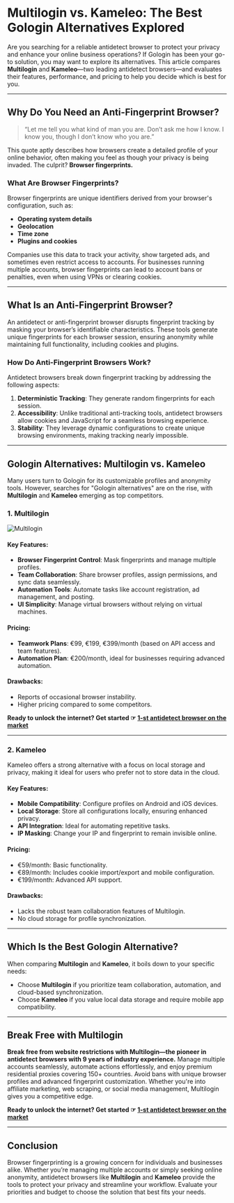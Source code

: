 # Multilogin vs. Kameleo: The Best Gologin Alternatives Explored

Are you searching for a reliable antidetect browser to protect your privacy and enhance your online business operations? If Gologin has been your go-to solution, you may want to explore its alternatives. This article compares **Multilogin** and **Kameleo**—two leading antidetect browsers—and evaluates their features, performance, and pricing to help you decide which is best for you.

---

## Why Do You Need an Anti-Fingerprint Browser?

> “Let me tell you what kind of man you are. Don’t ask me how I know. I know you, though I don’t know who you are.”

This quote aptly describes how browsers create a detailed profile of your online behavior, often making you feel as though your privacy is being invaded. The culprit? **Browser fingerprints.**

### What Are Browser Fingerprints?

Browser fingerprints are unique identifiers derived from your browser's configuration, such as:

- **Operating system details**
- **Geolocation**
- **Time zone**
- **Plugins and cookies**

Companies use this data to track your activity, show targeted ads, and sometimes even restrict access to accounts. For businesses running multiple accounts, browser fingerprints can lead to account bans or penalties, even when using VPNs or clearing cookies.

---

## What Is an Anti-Fingerprint Browser?

An antidetect or anti-fingerprint browser disrupts fingerprint tracking by masking your browser’s identifiable characteristics. These tools generate unique fingerprints for each browser session, ensuring anonymity while maintaining full functionality, including cookies and plugins.

### How Do Anti-Fingerprint Browsers Work?

Antidetect browsers break down fingerprint tracking by addressing the following aspects:

1. **Deterministic Tracking**: They generate random fingerprints for each session.
2. **Accessibility**: Unlike traditional anti-tracking tools, antidetect browsers allow cookies and JavaScript for a seamless browsing experience.
3. **Stability**: They leverage dynamic configurations to create unique browsing environments, making tracking nearly impossible.

---

## Gologin Alternatives: Multilogin vs. Kameleo

Many users turn to Gologin for its customizable profiles and anonymity tools. However, searches for "Gologin alternatives" are on the rise, with **Multilogin** and **Kameleo** emerging as top competitors.

### 1. Multilogin

![Multilogin](https://bit.ly/multIlogin)

#### Key Features:
- **Browser Fingerprint Control**: Mask fingerprints and manage multiple profiles.
- **Team Collaboration**: Share browser profiles, assign permissions, and sync data seamlessly.
- **Automation Tools**: Automate tasks like account registration, ad management, and posting.
- **UI Simplicity**: Manage virtual browsers without relying on virtual machines.

#### Pricing:
- **Teamwork Plans**: €99, €199, €399/month (based on API access and team features).
- **Automation Plan**: €200/month, ideal for businesses requiring advanced automation.

#### Drawbacks:
- Reports of occasional browser instability.
- Higher pricing compared to some competitors.

**Ready to unlock the internet? Get started ☞ [1-st antidetect browser on the market](https://bit.ly/multIlogin)**

---

### 2. Kameleo

Kameleo offers a strong alternative with a focus on local storage and privacy, making it ideal for users who prefer not to store data in the cloud.

#### Key Features:
- **Mobile Compatibility**: Configure profiles on Android and iOS devices.
- **Local Storage**: Store all configurations locally, ensuring enhanced privacy.
- **API Integration**: Ideal for automating repetitive tasks.
- **IP Masking**: Change your IP and fingerprint to remain invisible online.

#### Pricing:
- €59/month: Basic functionality.
- €89/month: Includes cookie import/export and mobile configuration.
- €199/month: Advanced API support.

#### Drawbacks:
- Lacks the robust team collaboration features of Multilogin.
- No cloud storage for profile synchronization.

---

## Which Is the Best Gologin Alternative?

When comparing **Multilogin** and **Kameleo**, it boils down to your specific needs:

- Choose **Multilogin** if you prioritize team collaboration, automation, and cloud-based synchronization.
- Choose **Kameleo** if you value local data storage and require mobile app compatibility.

---

## Break Free with Multilogin

**Break free from website restrictions with Multilogin—the pioneer in antidetect browsers with 9 years of industry experience.** Manage multiple accounts seamlessly, automate actions effortlessly, and enjoy premium residential proxies covering 150+ countries. Avoid bans with unique browser profiles and advanced fingerprint customization. Whether you're into affiliate marketing, web scraping, or social media management, Multilogin gives you a competitive edge.

**Ready to unlock the internet? Get started ☞ [1-st antidetect browser on the market](https://bit.ly/multIlogin)**

---

## Conclusion

Browser fingerprinting is a growing concern for individuals and businesses alike. Whether you’re managing multiple accounts or simply seeking online anonymity, antidetect browsers like **Multilogin** and **Kameleo** provide the tools to protect your privacy and streamline your workflow. Evaluate your priorities and budget to choose the solution that best fits your needs.
